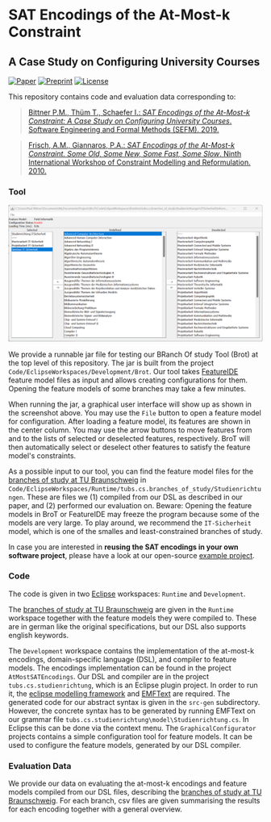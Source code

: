 # SAT Encodings of the At-Most-k Constraint
## A Case Study on Configuring University Courses

[![Paper](https://img.shields.io/badge/Paper-Read-purple)](https://link.springer.com/chapter/10.1007/978-3-030-30446-1_7)
[![Preprint](https://img.shields.io/badge/Preprint-Read-purple)][preprint]
[![License](https://img.shields.io/badge/License-GNU%20LGPLv3-blue)](LICENSE.LGPL3)

This repository contains code and evaluation data corresponding to:

> [Bittner P.M., Thüm T., Schaefer I.: _SAT Encodings of the At-Most-k Constraint: A Case Study on Configuring University Courses_. Software Engineering and Formal Methods (SEFM). 2019.][1]

> [Frisch, A.M., Giannaros, P.A.: _SAT Encodings of the At-Most-k Constraint. Some
Old, Some New, Some Fast, Some Slow_. Ninth International Workshop of
Constraint Modelling and Reformulation. 2010.][2]

[comment]: <> (Please cite as:)

### Tool

![Screenshot of the BroT GUI](Screenshot.png)

We provide a runnable jar file for testing our BRanch Of study Tool (Brot) at the top level of this repository.
The jar is built from the project `Code/EclipseWorkspaces/Development/Brot`.
Our tool takes [FeatureIDE][7] feature model files as input and allows creating configurations for them.
Opening the feature models of some branches may take a few minutes.

When running the jar, a graphical user interface will show up as shown in the screenshot above.
You may use the `File` button to open a feature model for configuration.
After loading a feature model, its features are shown in the center column. You may use the arrow buttons to move features from and to the lists of selected or deselected features, respectively.
BroT will then automatically select or deselect other features to satisfy the feature model's constraints.

As a possible input to our tool, you can find the feature model files for the [branches of study at TU Braunschweig][6] in `Code/EclipseWorkspaces/Runtime/tubs.cs.branches_of_study/Studienrichtungen`.
These are files we (1) compiled from our DSL as described in our paper, and (2) performed our evaluation on.
Beware: Opening the feature models in BroT or FeatureIDE may freeze the program because some of the models are very large.
To play around, we recommend the `IT-Sicherheit` model, which is one of the smalles and least-constrained branches of study.

In case you are interested in **reusing the SAT encodings in your own software project**, please have a look at our open-source [example project](https://github.com/SoftVarE-Group/BroTLibraryExample/tree/master).

### Code
The code is given in two [Eclipse][3] workspaces: `Runtime` and `Development`.

The [branches of study at TU Braunschweig][6] are given in the `Runtime` workspace together with
the feature models they were compiled to.
These are in german like the original specifications, but our DSL also supports english keywords.

The `Development` workspace contains the implementation of the at-most-k encodings, domain-specific language (DSL),
and compiler to feature models.
The encodings implementation can be found in the project `AtMostSATEncodings`.
Our DSL and compiler are in the project `tubs.cs.studienrichtung`, which is an Eclipse plugin project.
In order to run it, the [eclipse modelling framework][4] and [EMFText][5] are required.
The generated code for our abstract syntax is given in the `src-gen` subdirectory.
However, the concrete syntax has to be generated by running EMFText on our grammar file
`tubs.cs.studienrichtung\model\Studienrichtung.cs`. In Eclipse this can be done via the context menu.
The `GraphicalConfigurator` projects contains a simple configuration tool for feature models.
It can be used to configure the feature models, generated by our DSL compiler.

### Evaluation Data
We provide our data on evaluating the at-most-k encodings and feature models compiled from our DSL files, describing
the [branches of study at TU Braunschweig][6].
For each branch, csv files are given summarising the results for each encoding together with a general overview.

[1]: https://link.springer.com/chapter/10.1007%2F978-3-030-30446-1_7
[2]: http://www.cs.toronto.edu/~fbacchus/csc2512/at_most_k.pdf
[3]: https://www.eclipse.org/
[4]: https://www.eclipse.org/modeling/emf/
[5]: https://marketplace.eclipse.org/content/emftext
[6]: https://www.tu-braunschweig.de/informatik-msc/struktur/studienrichtungen
[7]: https://featureide.github.io/

[preprint]: https://github.com/SoftVarE-Group/Papers/raw/main/2019/2019-SEFM-Bittner.pdf
